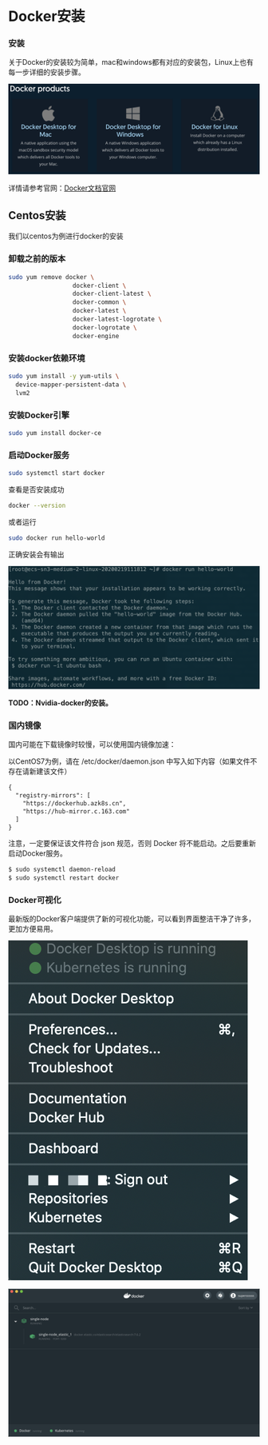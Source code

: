# Docker安装

### 安装

关于Docker的安装较为简单，mac和windows都有对应的安装包，Linux上也有每一步详细的安装步骤。

![](.gitbook/assets/docker_install.png)

详情请参考官网：[Docker文档官网](https://docs.docker.com/)

## Centos安装

我们以centos为例进行docker的安装

### 卸载之前的版本

```bash
sudo yum remove docker \
                  docker-client \
                  docker-client-latest \
                  docker-common \
                  docker-latest \
                  docker-latest-logrotate \
                  docker-logrotate \
                  docker-engine
```

### 安装docker依赖环境

```bash
sudo yum install -y yum-utils \
  device-mapper-persistent-data \
  lvm2
```

### 安装Docker引擎

```bash
sudo yum install docker-ce
```

### 启动Docker服务

```bash
sudo systemctl start docker
```

查看是否安装成功

```bash
docker --version
```

或者运行

```bash
sudo docker run hello-world
```

正确安装会有输出

![](.gitbook/assets/docker-hello-world.png)

**TODO：Nvidia-docker的安装。**

### 国内镜像

国内可能在下载镜像时较慢，可以使用国内镜像加速：

以CentOS7为例，请在 /etc/docker/daemon.json 中写入如下内容（如果文件不存在请新建该文件）

```text
{
  "registry-mirrors": [
    "https://dockerhub.azk8s.cn",
    "https://hub-mirror.c.163.com"
  ]
}
```

注意，一定要保证该文件符合 json 规范，否则 Docker 将不能启动。之后要重新启动Docker服务。

```bash
$ sudo systemctl daemon-reload
$ sudo systemctl restart docker
```

### **Docker可视化**

最新版的Docker客户端提供了新的可视化功能，可以看到界面整洁干净了许多，更加方便易用。

![](.gitbook/assets/docker-dash.png)

![](.gitbook/assets/docker-new.png)

